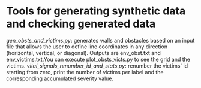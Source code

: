 # Tools for generating synthetic data and checking generated data


*gen_obsts_and_victims.py*: generates walls and obstacles based on an input file that allows the user to define line coordinates in any direction (horizontal, vertical, or diagonal). Outputs are env_obst.txt and env_victims.txt.You can execute plot_obsts_victs.py to see the grid and the victims.
*vital_signals_renumber_id_and_stats.py*: renumber the victims' id  starting from zero, print the number of victims per label and the corresponding accumulated severity value.

